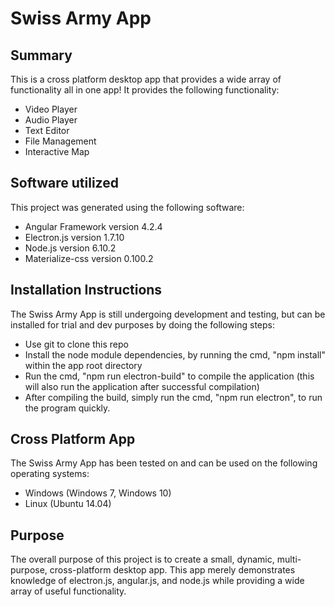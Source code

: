 # Swiss Army App

## Summary

This is a cross platform desktop app that provides a wide array of functionality all in one app! It provides the following functionality:

 * Video Player
 * Audio Player
 * Text Editor
 * File Management
 * Interactive Map

## Software utilized

This project was generated using the following software:
 * Angular Framework version 4.2.4
 * Electron.js version 1.7.10
 * Node.js version 6.10.2
 * Materialize-css version 0.100.2

## Installation Instructions
The Swiss Army App is still undergoing development and testing, but can be installed for trial and dev purposes by doing the following steps:
- Use git to clone this repo
- Install the node module dependencies, by running the cmd, "npm install" within the app root directory
- Run the cmd, "npm run electron-build" to compile the application (this will also run the application after successful compilation)
- After compiling the build, simply run the cmd, "npm run electron", to run the program quickly.

## Cross Platform App

The Swiss Army App has been tested on and can be used on the following operating systems: 
* Windows (Windows 7, Windows 10)
* Linux (Ubuntu 14.04)

## Purpose

The overall purpose of this project is to create a small, dynamic, multi-purpose, cross-platform desktop app. This app merely demonstrates knowledge of electron.js, angular.js, and node.js while providing a wide array of useful functionality.

